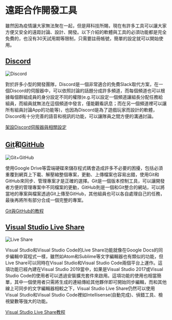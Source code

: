 # 遠距合作開發工具

雖然因為疫情讓大家無法聚在一起，但是拜科技所賜，現在有許多工具可以讓大家方便又安全的遠距討論、設計、開發。以下介紹的軟體與工具的必須功能都是完全免費的，也沒有30天試用期等限制，只需要註冊帳號，簡單的設定就可以開始使用。

## [Discord](https://discordapp.com/)

![Discord](https://discordapp.com/assets/f7a4131e47f50b48b3f85f73c47ff1dc.png)

對於許多小型的開發團隊，Discord是一個非常適合的免費Slack取代方案，在一個Discord的伺服器中，可以依照討論的話題分成許多頻道，而每個頻道也可以根據每個群組成員的身分設定不同的權限(e.g.可以設定一個頻道讓組長分配任務給組員，而組員就無法在這個頻道中發言，僅能觀看訊息；而在另一個頻道裡可以讓所有組員討論App的功能等)，也因為Discord是為了遊戲玩家而設計的軟體，Discord有十分完善的語音和視訊的功能，可以讓隊員之間方便的溝通討論。

[架設Discord伺服器與相關設定](https://discordapp.com/channels/@me/651286514986254376/706469884657270837)

## [Git](https://git-scm.com/)和[GitHub](https://github.com/)

![Git+GitHub](https://www.freecodecamp.org/news/content/images/size/w2000/2019/11/cover-pic.jpeg)

使用Google Drive等雲端硬碟來儲存程式碼會造成許多不必要的困擾，包括必須重覆到網頁上下載、解壓縮整個專案，更動、上傳檔案也容易出錯，使用Git和GitHub來同步、管理專案才是正確的選擇。Git是一個版本控制工具，可以讓開發者方便的管理專案中不同檔案的更動，GitHub則是一個和Git整合的網站，可以將當地的專案與檔案透過Git上傳至GitHub，其他組員也可以各自處理自己的任務，最後再將所有部分合成一個完整的專案。

[Git與GitHub的教程](https://github.com/mdhs-hackathon/hackathon6th/blob/master/tutorials.md#git--github)

## [Visual Studio Live Share](https://visualstudio.microsoft.com/services/live-share/)

![Live Share](https://miro.medium.com/max/2732/1*1P6Q6d_GlRfd0c1ShR_8SA.png)

Visual Studio和Visual Studio Code的Live Share功能就像在Google Docs的同步編輯中寫程式一樣，雖然如Atom和Sublime等文字編輯器也有類似的功能，但Live Share可以同時在Visual Studio和Visual Studio Code兩個平台上運作。這項功能已經內建在Visual Studio 2019當中，如果是Visual Studio 2017或Visual Studio Code的使用者可以透過安裝擴充套件來啟用。這項功能的使用也相當簡單，其中一個使用者只需將生成的連結傳給其他夥伴即可開始同步編輯，而和其他線上可同步的文字編輯器相較之下，Visual Studio Live Share仍然可以使用Visual Studio和Visual Studio Code裡如Intellisense(自動完成)、偵錯工具、檢視變數等強大的功能。

[Visual Studio Live Share教程](https://discordapp.com/channels/@me/651286514986254376/706473178586939432)